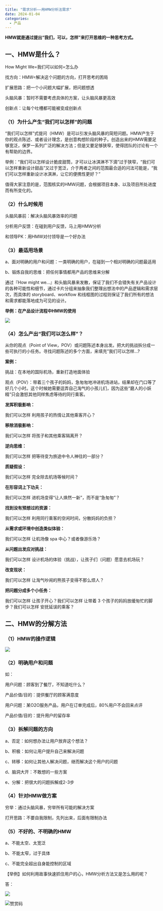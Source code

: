 ```yaml
---
title: "需求分析——用HMW分析法需求"
date: 2024-01-04
categories:
  - 产品
---
```



**HMW就是通过提出“我们，可以，怎样”来打开思维的一种思考方式。**

<!-- more -->

## 一、HMW是什么？

How Might We=我们可以如何=怎么办

找方向：HMW=解决这个问题的方向，打开思考的困局

扩展思路：把一个小问题大幅扩展，把问题想透

头脑风暴：暂时不需要考虑具体的方案，让头脑风暴更高效

创新点：让每个吐槽都可能被变成创新点

### （1）为什么产生“我们可以怎样”的问题

“我们可以怎样”式提问（HMW）是可以引发头脑风暴的简短问题。HMW产生于你的观点陈述、或者设计理念，是创意构想阶段的种子。创造出来的HMW需要足够宽泛，保罗一系列广泛的解决方法；但是又要足够狭窄，使得团队的讨论有一个有帮助的边界。

举例：“我们可以怎样设计脆皮甜筒，才可以让冰淇淋不下滴”过于狭窄，“我们可以怎样重新设计甜品”又过于宽泛，介于两者之间的范围最合适的问法可能是，“我们可以怎样重新设计冰淇淋，让它的便携性更好？”

值得大家注意的是，范围核实的HMW问题，会根据项目本身、以及项目所处进度而有所变化的。

### （2）什么时候用

头脑风暴前：解决头脑风暴效率的问题

分析用户反馈：在碰到用户反馈，马上用HMW分析

和领导PK：用HMW对付领导是一个好办法

### （3）最适用场景

a、面对明确的用户和问题：一类明确的用户，在碰到一个相对明确的问题最适用

b、锻炼自我的思维：把任何事情都用产品的思维来分解

通过『How might we…』和头脑风暴来发散，保证了我们不会错失有关产品设计的各种可能性和细节，通过卡片分组来抽象我们整理出想法中的产品逻辑和需求层次，而具体的 storyboard、workflow 和线框图的过程则保证了我们所有的想法和需求都能落地成为可见的设计。

**举例：在产品设计流程中HMW的使用**

 ![](../../../../assets/images/placeholder.png)

### （4）怎么产出“我们可以怎么样”？

从你的观点（Point of View，POV）或问题陈述本身出发。把大的挑战拆分成一些可执行的小任务。寻找问题陈述的多个方面，来填充”我们可以怎样…?

**案例：**

挑战：在本地的国际机场，重新打造地面体验

观点（POV）：带着三个孩子的妈妈，急匆匆地冲进机场进站，结果却在门口等了好几个小时。这个时候她需要逗弄自己淘气的小孩儿们，因为这些“磨人的小妖精”只会激怒其他同样焦虑等待的同行乘客。

**发挥积极影响：**

我们可以怎样 利用孩子的热情让其他乘客开心？

**移除消极影响：**

我们可以怎样 将孩子和其他乘客隔离开？

**逆向思维：**

我们可以怎样 把等待变为旅途中令人神往的一部分？

**质疑假设：**

我们可以怎样 完全除去机场等候时间？

**在形容词上下功夫：**

我们可以怎样 进机场变得“让人焕然一新”，而不是“急匆匆”？

**找到没有预想过的资源：**

我们可以怎样 利用同行乘客的空闲时间，分散妈妈的负担？

**从需求或环境中创造类似体验：**

我们可以怎样 让机场像 spa 中心？或者像游乐场？

**从问题出发应对挑战：**

我们可以怎样 设计机场的体验（挑战），让孩子们（问题）愿意去机场玩？

**改变现状：**

我们可以怎样 让淘气吵闹的熊孩子变得不那么烦人？

**把问题分成多个小任务：**

我们可以怎样 让孩子开心？我们可以怎样 让带着 3 个孩子的妈妈放缓匆忙的脚步？我们可以怎样 安抚延误的乘客？

## 二、HMW的分解方法

### （1）HMW的操作逻辑

 ![](../../../../assets/images/placeholder.png)

### （2）明确用户和问题

如：

用户问题：顾客到了餐厅，不知道吃什么？

产品价值/目的：提供餐厅的顾客满意度

用户问题：某O2O服务产品，用户在订单完成后，80%用户不会回来点评

产品价值/目的：提升用户的留存率

### （3）拆解问题的方向

a、否定：如何想办法让用户放弃这个想法？

b、积极：如何让用户提升自己来解决问题

c、转移：如何让其他人解决问题，继而解决这个用户的问题

d、脑洞大开：不敢想的一些方案

e、分解：把很大的问题拆解成2-3步

### （4）针对HMW做方案

穷举：通过头脑风暴，穷举所有可能的解决方案

打开思路：不要自我限制，先列出来，后面有限制办法

### （5）不好的、不明确的HMW

a、不能太空、太宽泛

b、不能太窄，过于具体

c、不能完全超出自身能控制的区域

【举例】如何利用故事快速抓住用户的心，HMW分析方法又是怎么用的呢？

答：

 ![](../../../../assets/images/placeholder.png)

![赞赏码](../../../../assets/images/赞赏码)